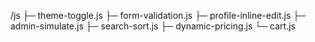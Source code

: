 /js
  ├─ theme-toggle.js
  ├─ form-validation.js
  ├─ profile-inline-edit.js
  ├─ admin-simulate.js
  ├─ search-sort.js
  ├─ dynamic-pricing.js
  └─ cart.js
